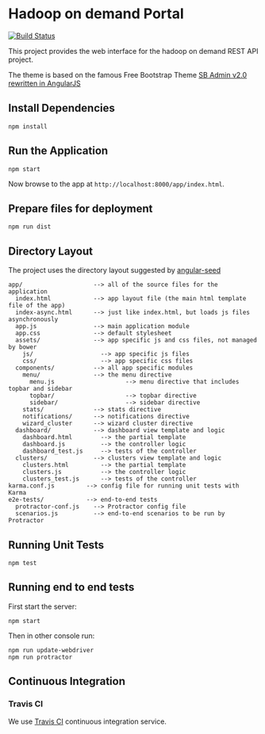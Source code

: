 # Hadoop on demand Portal

[![Build Status](https://travis-ci.org/javicacheiro/hadoop-on-demand-web.svg?branch=master)](https://travis-ci.org/javicacheiro/hadoop-on-demand-web)

This project provides the web interface for the hadoop on demand REST API project.

The theme is based on the famous Free Bootstrap Theme [SB Admin v2.0 rewritten in AngularJS](https://github.com/start-angular/sb-admin-angular)

## Install Dependencies

```
npm install
```

## Run the Application

```
npm start
```

Now browse to the app at `http://localhost:8000/app/index.html`.

## Prepare files for deployment
```
npm run dist
```

## Directory Layout

The project uses the directory layout suggested by [angular-seed](https://github.com/angular/angular-seed)

```
app/                    --> all of the source files for the application
  index.html            --> app layout file (the main html template file of the app)
  index-async.html      --> just like index.html, but loads js files asynchronously
  app.js                --> main application module
  app.css               --> default stylesheet
  assets/               --> app specific js and css files, not managed by bower
    js/                   --> app specific js files
    css/                  --> app specific css files
  components/           --> all app specific modules
    menu/               --> the menu directive
      menu.js                    --> menu directive that includes topbar and sidebar
      topbar/                    --> topbar directive
      sidebar/                   --> sidebar directive
    stats/              --> stats directive
    notifications/      --> notifications directive
    wizard_cluster      --> wizard cluster directive
  dashboard/            --> dashboard view template and logic
    dashboard.html        --> the partial template
    dashboard.js          --> the controller logic
    dashboard_test.js     --> tests of the controller
  clusters/             --> clusters view template and logic
    clusters.html         --> the partial template
    clusters.js           --> the controller logic
    clusters_test.js      --> tests of the controller
karma.conf.js         --> config file for running unit tests with Karma
e2e-tests/            --> end-to-end tests
  protractor-conf.js    --> Protractor config file
  scenarios.js          --> end-to-end scenarios to be run by Protractor
```

## Running Unit Tests

```
npm test
```

## Running end to end tests

First start the server:
```
npm start
```

Then in other console run:
```
npm run update-webdriver
npm run protractor
```

## Continuous Integration

### Travis CI

We use [Travis CI](http://travis-ci.org) continuous integration service.

